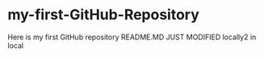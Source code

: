 # my-first-GitHub-Repository
Here is my first GitHub repository
README.MD JUST MODIFIED
locally2
in  local
